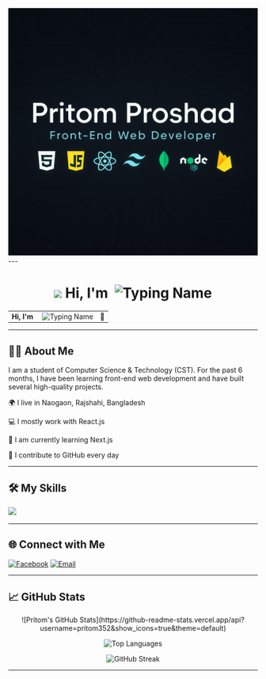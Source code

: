 <img src="https://raw.githubusercontent.com/pritom352/pritom352/refs/heads/main/ChatGPT%20Image%20Jun%2025%2C%202025%2C%2009_20_24%20AM.png" alt="GitHub Banner" width="100%" height="500" />
---
<h1 align="center">
  <img src="https://em-content.zobj.net/thumbs/240/apple/354/waving-hand_1f44b.png" height="24" />
  <b>Hi, I'm</b>&nbsp;
  <img src="https://readme-typing-svg.demolab.com?font=Fira+Code&size=24&pause=1000&color=0E91EC&width=220&lines=Pritom+Proshad" alt="Typing Name" />
</h1>
<table align="center">
<tr>
  <td><strong>Hi, I'm&nbsp;</strong></td>
  <td>
    <img src="https://readme-typing-svg.demolab.com?font=Fira+Code&size=24&pause=1000&color=0E91EC&width=220&lines=Pritom+Proshad" alt="Typing Name" />
  </td>
  <td>👋</td>
</tr>
</table>


---
## 🧑‍💻 About Me


I am a student of Computer Science & Technology (CST). For the past 6 months, I have been learning front-end web development and have built several high-quality projects.

🌍 I live in Naogaon, Rajshahi, Bangladesh

💻 I mostly work with React.js

🌱 I am currently learning Next.js

🔁 I contribute to GitHub every day

---

## 🛠️ My Skills

<p align="left">
  <img src="https://skillicons.dev/icons?i=html,css,js,react,nodejs,express,mongodb,tailwind,git,github,vscode" />
</p>

---

## 🌐 Connect with Me

[![Facebook](https://img.shields.io/badge/Facebook-1877F2?style=for-the-badge&logo=facebook&logoColor=white)](https://www.facebook.com/pritom.proshad.2024)
[![Email](https://img.shields.io/badge/Gmail-D14836?style=for-the-badge&logo=gmail&logoColor=white)](mailto:pritomproshad@gmail.com)

---

## 📈 GitHub Stats

<div align="center">
![Pritom's GitHub Stats](https://github-readme-stats.vercel.app/api?username=pritom352&show_icons=true&theme=default)
  
![Top Languages](https://github-readme-stats.vercel.app/api/top-langs/?username=pritom352&layout=compact)

![GitHub Streak](https://github-readme-streak-stats.herokuapp.com/?user=pritom352)
</div>


---

